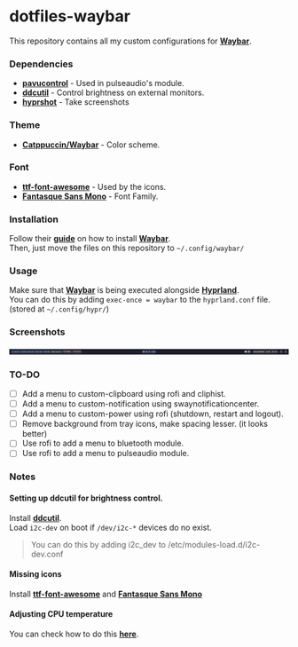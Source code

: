# dotfiles-waybar
This repository contains all my custom configurations for [**Waybar**](https://github.com/Alexays/Waybar).

### Dependencies
- [**pavucontrol**](https://freedesktop.org/software/pulseaudio/pavucontrol/) - Used in pulseaudio's module.<br>
- [**ddcutil**](http://www.ddcutil.com/) - Control brightness on external monitors.<br>
- [**hyprshot**](https://github.com/Gustash/hyprshot) - Take screenshots

### Theme
- [**Catppuccin/Waybar**](https://github.com/catppuccin/waybar) - Color scheme.

### Font
- [**ttf-font-awesome**](https://fontawesome.com/) - Used by the icons.<br>
- [**Fantasque Sans Mono**](https://github.com/belluzj/fantasque-sans) - Font Family.

### Installation
Follow their [**guide**](https://github.com/Alexays/Waybar) on how to install [**Waybar**](https://github.com/Alexays/Waybar).<br>
Then, just move the files on this repository to `~/.config/waybar/`<br>

### Usage
Make sure that [**Waybar**](https://github.com/Alexays/Waybar) is being executed alongside [**Hyprland**](https://hyprland.org/).<br>
You can do this by adding `exec-once = waybar` to the `hyprland.conf` file. (stored at `~/.config/hypr/`)

### Screenshots
![Example](assets/example.png)

### TO-DO
- [ ] Add a menu to custom-clipboard using rofi and cliphist.
- [ ] Add a menu to custom-notification using swaynotificationcenter.
- [ ] Add a menu to custom-power using rofi (shutdown, restart and logout).
- [ ] Remove background from tray icons, make spacing lesser. (it looks better)
- [ ] Use rofi to add a menu to bluetooth module.
- [ ] Use rofi to add a menu to pulseaudio module.

### Notes
#### Setting up ddcutil for brightness control.
Install [**ddcutil**](http://www.ddcutil.com/).<br>
Load `i2c-dev` on boot if `/dev/i2c-*` devices do no exist.<br>
> You can do this by adding i2c_dev to /etc/modules-load.d/i2c-dev.conf

#### Missing icons
Install [**ttf-font-awesome**](https://fontawesome.com/) and [**Fantasque Sans Mono**](https://github.com/belluzj/fantasque-sans)<br>

#### Adjusting CPU temperature
You can check how to do this [**here**](https://github.com/Alexays/Waybar/wiki/Module:-Temperature).
